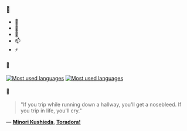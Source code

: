 ### 👋

- 🔭
- 🌱
- 💬
- 📫
- ⚡

#### 🧏

[![Most used languages](https://github-readme-stats-aynah.vercel.app/api/top-langs/?username=aynh&theme=solarized-dark&langs_count=6&layout=compact&hide_title=true)](https://github.com/anuraghazra/github-readme-stats#gh-dark-mode-only)
[![Most used languages](https://github-readme-stats-aynah.vercel.app/api/top-langs/?username=aynh&theme=solarized-light&langs_count=6&layout=compact&hide_title=true)](https://github.com/anuraghazra/github-readme-stats#gh-light-mode-only)

#### 💬

> "If you trip while running down a hallway, you'll get a nosebleed. If you trip in life, you'll cry."

&mdash; [**Minori Kushieda**](https://myanimelist.net/character.php?q=Minori%20Kushieda&cat=character), [**Toradora!**](https://myanimelist.net/search/all?q=Toradora!&cat=all)
